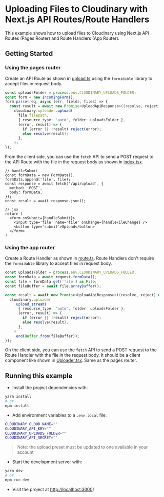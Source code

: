 # Uploading Files to Cloudinary with Next.js API Routes/Route Handlers

This example shows how to upload files to Cloudinary using Next.js API Routes (Pages Router) and Route Handlers (App Router).

## Getting Started

### Using the pages router

Create an API Route as shown in [upload.ts](src/pages/api/upload.ts) using the `formidable` library to accept files in request body.

```ts
const uploadsFolder = process.env.CLOUDINARY_UPLOADS_FOLDER;
const form = new IncomingForm();
form.parse(req, async (err, fields, files) => {
  const result = await new Promise<UploadApiResponse>((resolve, reject) => {
    cloudinary.uploader.upload(
      file.filepath,
      { resource_type: 'auto', folder: uploadsFolder },
      (error, result) => {
        if (error || !result) reject(error);
        else resolve(result);
      },
    );
});
```

From the client side, you can use the `fetch` API to send a POST request to the API Route with the file in the request body as shown in [index.tsx](src/pages/index.tsx).

```tsx
// handleSubmit
const formData = new FormData();
formData.append('file', file);
const response = await fetch('/api/upload', {
  method: 'POST',
  body: formData,
});
const result = await response.json();

// jsx
return (
  <form onSubmit={handleSubmit}>
    <input type='file' name='file' onChange={handleFileChange} />
    <button type='submit'>Upload</button>
  </form>
)
```

### Using the app router

Create a Route Handler as shown in [route.ts](src/app/app/api/upload/route.ts). Route Handlers don't require the `formidable` library to accept files in request body.

```ts
const uploadsFolder = process.env.CLOUDINARY_UPLOADS_FOLDER;
const formData = await request.formData();
const file = formData.get('file') as File;
const fileBuffer = await file.arrayBuffer();

const result = await new Promise<UploadApiResponse>((resolve, reject) => {
  cloudinary.uploader
    .upload_stream(
      { resource_type: 'auto', folder: uploadsFolder },
      (error, result) => {
        if (error || !result) reject(error);
        else resolve(result);
      },
    )
    .end(Buffer.from(fileBuffer));
});
```

On the client side, you can use the `fetch` API to send a POST request to the Route Handler with the file in the request body. It should be a client component like shown in [Uploader.tsx](src/components/Uploader.tsx). Same as the pages router.

## Running this example

- Install the project dependencies with:
```sh
yarn install
# or
npm install
```

- Add environment variables to a `.env.local` file:
```sh
CLOUDINARY_CLOUD_NAME=""
CLOUDINARY_API_KEY=""
CLOUDINARY_UPLOADS_FOLDER=""
CLOUDINARY_API_SECRET=""
```

> Note: the upload preset must be updated to one available in your account

- Start the development server with:
```sh
yarn dev
# or
npm run dev
```

- Visit the project at <http://localhost:3000>!